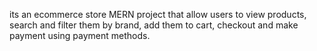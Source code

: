 its an ecommerce store MERN project that allow users to view products, search and filter them by brand, add them to cart, checkout and make payment using payment methods. 
